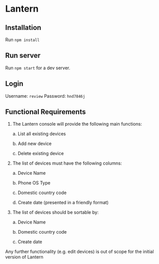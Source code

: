 # Lantern

## Installation

Run `npm install`

## Run server

Run `npm start` for a dev server.

## Login

Username: `review`
Password: `hnd7846j`

## Functional Requirements

1. The Lantern console will provide the following main functions:

    a. List all existing devices

    b. Add new device

    c. Delete existing device

2. The list of devices must have the following columns:

    a. Device Name

    b. Phone OS Type

    c. Domestic country code

    d. Create date (presented in a friendly format)

2. The list of devices should be sortable by:

    a. Device Name

    b. Domestic country code

    c. Create date

Any further functionality (e.g. edit devices) is out of scope for the initial version of Lantern
